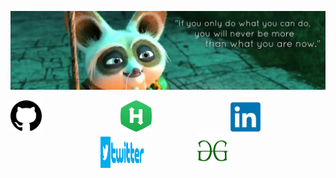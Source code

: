 ![RiturajSaha header](https://github.com/RiturajSaha/RiturajSaha/blob/master/Picx/cover.jpg)
<p align="center">

<!--
**RiturajSaha/RiturajSaha** is a ✨ _special_ ✨ repository because its `README.md` (this file) appears on your GitHub profile.

Here are some ideas to get you started:

- 🔭 I’m currently working on ...
- 🌱 I’m currently learning ...
- 👯 I’m looking to collaborate on ...
- 🤔 I’m looking for help with ...
- 💬 Ask me about ...
- 📫 How to reach me: ...
- 😄 Pronouns: ...
- ⚡ Fun fact: ...
-->





<a href="https://github.com/RiturajSaha?tab=repositories"><img src="https://github.com/RiturajSaha/RiturajSaha/blob/master/Picx/Github.png" width="50" height ="50"></a>&emsp;&emsp;&emsp;&emsp;&emsp;&emsp;&emsp;&emsp;&emsp;<a href="https://www.hackerrank.com/Rituraj_Saha"><img src="https://github.com/RiturajSaha/RiturajSaha/blob/master/Picx/HackerRank.png" width="50" height ="50"></a>&emsp;&emsp;&emsp;&emsp;&emsp;&emsp;&emsp;&emsp;&emsp;<a href="https://www.linkedin.com/in/rituraj-saha/"><img src="https://github.com/RiturajSaha/RiturajSaha/blob/master/Picx/LinkedIn.png" width="47.5" height ="47.5"></a>&emsp;&emsp;&emsp;&emsp;&emsp;&emsp;&emsp;&emsp;&emsp;&emsp;&nbsp;<a href="https://Twitter.com/Rrajsaha"><img src="https://github.com/RiturajSaha/RiturajSaha/blob/master/Picx/twitter.png" width="70" height ="50"></a>&emsp;&emsp;&emsp;&emsp;&emsp;&emsp;<a href="https://auth.geeksforgeeks.org/user/riturajsaha/profile"><img src="https://github.com/RiturajSaha/RiturajSaha/blob/master/Picx/GeeksforGeeks.png" width="50" height ="55"></a>
